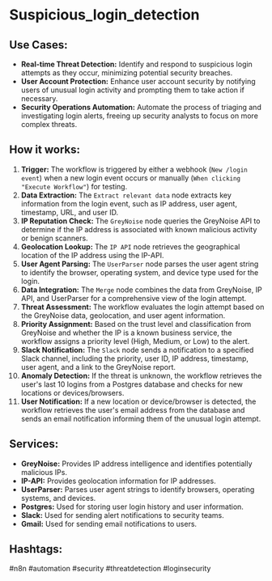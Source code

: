 # Suspicious_login_detection

## Use Cases:

- **Real-time Threat Detection:** Identify and respond to suspicious login attempts as they occur, minimizing potential security breaches.
- **User Account Protection:** Enhance user account security by notifying users of unusual login activity and prompting them to take action if necessary.
- **Security Operations Automation:** Automate the process of triaging and investigating login alerts, freeing up security analysts to focus on more complex threats.

## How it works:

1.  **Trigger:** The workflow is triggered by either a webhook (`New /login event`) when a new login event occurs or manually (`When clicking "Execute Workflow"`) for testing.
2.  **Data Extraction:** The `Extract relevant data` node extracts key information from the login event, such as IP address, user agent, timestamp, URL, and user ID.
3.  **IP Reputation Check:** The `GreyNoise` node queries the GreyNoise API to determine if the IP address is associated with known malicious activity or benign scanners.
4.  **Geolocation Lookup:** The `IP API` node retrieves the geographical location of the IP address using the IP-API.
5.  **User Agent Parsing:** The `UserParser` node parses the user agent string to identify the browser, operating system, and device type used for the login.
6.  **Data Integration:** The `Merge` node combines the data from GreyNoise, IP API, and UserParser for a comprehensive view of the login attempt.
7.  **Threat Assessment:** The workflow evaluates the login attempt based on the GreyNoise data, geolocation, and user agent information.
8.  **Priority Assignment:** Based on the trust level and classification from GreyNoise and whether the IP is a known business service, the workflow assigns a priority level (High, Medium, or Low) to the alert.
9.  **Slack Notification:** The `Slack` node sends a notification to a specified Slack channel, including the priority, user ID, IP address, timestamp, user agent, and a link to the GreyNoise report.
10. **Anomaly Detection:** If the threat is unknown, the workflow retrieves the user's last 10 logins from a Postgres database and checks for new locations or devices/browsers.
11. **User Notification:** If a new location or device/browser is detected, the workflow retrieves the user's email address from the database and sends an email notification informing them of the unusual login attempt.

## Services:

-   **GreyNoise:** Provides IP address intelligence and identifies potentially malicious IPs.
-   **IP-API:** Provides geolocation information for IP addresses.
-   **UserParser:** Parses user agent strings to identify browsers, operating systems, and devices.
-   **Postgres:** Used for storing user login history and user information.
-   **Slack:** Used for sending alert notifications to security teams.
-   **Gmail:** Used for sending email notifications to users.

## Hashtags:

#n8n #automation #security #threatdetection #loginsecurity
